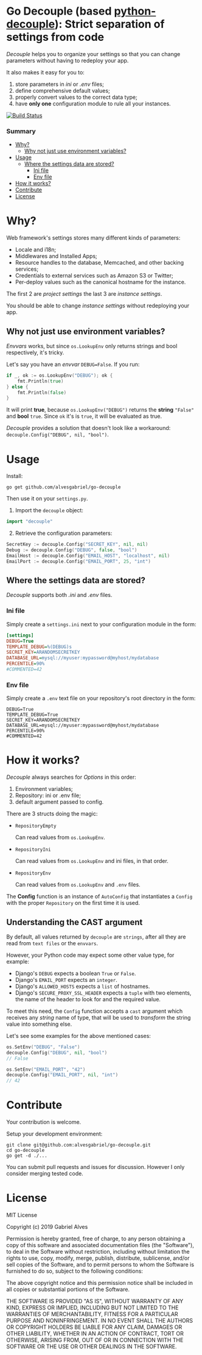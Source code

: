 Go Decouple (based [python-decouple](https://github.com/henriquebastos/python-decouple)): Strict separation of settings from code
=================================================================================================================================

*Decouple* helps you to organize your settings so that you can change parameters without having to redeploy your app.

It also makes it easy for you to:

1. store parameters in *ini* or *.env* files;
1. define comprehensive default values;
1. properly convert values to the correct data type;
1. have **only one** configuration module to rule all your instances.


[![Build Status](https://travis-ci.org/alvesgabriel/go-decouple.svg?branch=master)](https://travis-ci.org/alvesgabriel/go-decouple)


### Summary
* [Why?](#why?)
    * [Why not just use environment variables?](#why-not-just-use-environment-variables?)
* [Usage](#usage)
    * [Where the settings data are stored?](#where-the-settings-data-are-stored?)
        * [Ini file](#ini-file)
        * [Env file](#env-file)
* [How it works?](#how-it-works?)
* [Contribute](#contribute)
* [License](#license)

# Why?

Web framework's settings stores many different kinds of parameters:

* Locale and i18n;
* Middlewares and Installed Apps;
* Resource handles to the database, Memcached, and other backing services;
* Credentials to external services such as Amazon S3 or Twitter;
* Per-deploy values such as the canonical hostname for the instance.

The first 2 are *project settings* the last 3 are *instance settings*.

You should be able to change *instance settings* without redeploying your app.

## Why not just use environment variables?

*Envvars* works, but since `os.LookupEnv` only returns strings and bool respectively, it's tricky.

Let's say you have an *envvar* `DEBUG=False`. If you run:

```go
if _, ok := os.LookupEnv("DEBUG"); ok {
    fmt.Println(true)
} else {
    fmt.Println(false)
}
```
It will print **true**, because `os.LookupEnv("DEBUG")` returns the **string** `"False"` and **bool** `true`. Since `ok` it's is `true`, it will be evaluated as true.

*Decouple* provides a solution that doesn't look like a workaround: ``decouple.Config("DEBUG", nil, "bool")``.

# Usage

Install:

```shell
go get github.com/alvesgabriel/go-decouple
```


Then use it on your `settings.py`.

1. Import the `decouple` object:

```go
import "decouple"
```

2. Retrieve the configuration parameters:

```go
SecretKey := decouple.Config("SECRET_KEY", nil, nil)
Debug := decouple.Config("DEBUG", false, "bool")
EmailHost := decouple.Config("EMAIL_HOST", "localhost", nil)
EmailPort := decouple.Config("EMAIL_PORT", 25, "int")
```

## Where the settings data are stored?

*Decouple* supports both *.ini* and *.env* files.

### Ini file

Simply create a `settings.ini` next to your configuration module in the form:

```ini
[settings]
DEBUG=True
TEMPLATE_DEBUG=%(DEBUG)s
SECRET_KEY=ARANDOMSECRETKEY
DATABASE_URL=mysql://myuser:mypassword@myhost/mydatabase
PERCENTILE=90%
#COMMENTED=42
```

### Env file

Simply create a `.env` text file on your repository's root directory in the form:

```console
DEBUG=True
TEMPLATE_DEBUG=True
SECRET_KEY=ARANDOMSECRETKEY
DATABASE_URL=mysql://myuser:mypassword@myhost/mydatabase
PERCENTILE=90%
#COMMENTED=42
```

# How it works?

*Decouple* always searches for *Options* in this order:

1. Environment variables;
1. Repository: ini or .env file;
1. default argument passed to config.

There are 3 structs doing the magic:


- `RepositoryEmpty`

    Can read values from `os.LookupEnv`.

- `RepositoryIni`

    Can read values from `os.LookupEnv` and ini files, in that order.

- `RepositoryEnv`

    Can read values from `os.LookupEnv` and `.env` files.

The **Config** function is an instance of `AutoConfig` that instantiates a `Config` with the proper `Repository`
on the first time it is used.


## Understanding the CAST argument

By default, all values returned by `decouple` are `strings`, after all they are read from `text files` or the `envvars`.

However, your Python code may expect some other value type, for example:

* Django's `DEBUG` expects a boolean `True` or `False`.
* Django's `EMAIL_PORT` expects an `integer`.
* Django's `ALLOWED_HOSTS` expects a `list` of hostnames.
* Django's `SECURE_PROXY_SSL_HEADER` expects a `tuple` with two elements, the name of the header to look for and the required value.

To meet this need, the `Config` function accepts a `cast` argument which receives any *string* name of type, that will be used to *transform* the string value into something else.

Let's see some examples for the above mentioned cases:

```go
os.SetEnv("DEBUG", "False")
decouple.Config("DEBUG", nil, "bool")
// False

os.SetEnv("EMAIL_PORT", "42")
decouple.Config("EMAIL_PORT", nil, "int")
// 42
```


# Contribute

Your contribution is welcome.

Setup your development environment:

```console
git clone git@github.com:alvesgabriel/go-decouple.git
cd go-decouple
go get -d ./...
```

You can submit pull requests and issues for discussion. However I only consider merging tested code.


# License

MIT License

Copyright (c) 2019 Gabriel Alves <gabriel dot alves dot monteiro1 at gmail dot com>

Permission is hereby granted, free of charge, to any person obtaining a copy
of this software and associated documentation files (the "Software"), to deal
in the Software without restriction, including without limitation the rights
to use, copy, modify, merge, publish, distribute, sublicense, and/or sell
copies of the Software, and to permit persons to whom the Software is
furnished to do so, subject to the following conditions:

The above copyright notice and this permission notice shall be included in all
copies or substantial portions of the Software.

THE SOFTWARE IS PROVIDED "AS IS", WITHOUT WARRANTY OF ANY KIND, EXPRESS OR
IMPLIED, INCLUDING BUT NOT LIMITED TO THE WARRANTIES OF MERCHANTABILITY,
FITNESS FOR A PARTICULAR PURPOSE AND NONINFRINGEMENT. IN NO EVENT SHALL THE
AUTHORS OR COPYRIGHT HOLDERS BE LIABLE FOR ANY CLAIM, DAMAGES OR OTHER
LIABILITY, WHETHER IN AN ACTION OF CONTRACT, TORT OR OTHERWISE, ARISING FROM,
OUT OF OR IN CONNECTION WITH THE SOFTWARE OR THE USE OR OTHER DEALINGS IN THE
SOFTWARE.